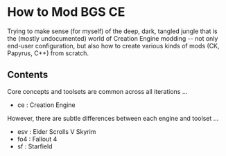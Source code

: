 # How to Mod BGS CE

Trying to make sense (for myself) of the deep, dark, tangled jungle that is the (mostly undocumented) world of Creation Engine modding -- not only end-user configuration, but also how to create various kinds of mods (CK, Papyrus, C++) from scratch.

## Contents

Core concepts and toolsets are common across all iterations ...

- ce : Creation Engine

However, there are subtle differences between each engine and toolset ...

- esv : Elder Scrolls V Skyrim
- fo4 : Fallout 4
- sf : Starfield
